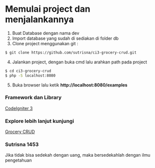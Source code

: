 # Memulai project dan menjalankannya
1. Buat Database dengan nama dev
2. Import database yang sudah di sediakan di folder db
3. Clone project menggunakan git :
```bash
$ git clone https://github.com/sutrisna/ci3-grocery-crud.git
```
4. Jalankan project, dengan buka cmd lalu arahkan path pada project
```bash
$ cd ci3-grocery-crud
$ php -S localhost:8080
```
5. Buka browser lalu ketik **http://localhost:8080/examples**

### Framework dan Library

[CodeIgniter 3](https://codeigniter.com/)

### Explore lebih lanjut kunjungi 
[Grocery CRUD](https://www.grocerycrud.com/)

### Sutrisna 1453
Jika tidak bisa sedekah dengan uang, maka bersedekahlah dengan ilmu pengetahuan


